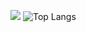 ![](https://dl.openseauserdata.com/cache/originImage/files/527a9783c28c70962773a73db797ea4d.gif)
![Top Langs](https://github-readme-stats.vercel.app/api/top-langs/?username=jasperfernandez&layout=compact)
